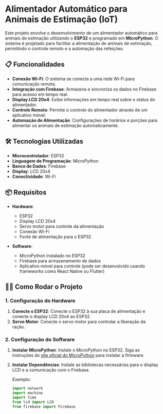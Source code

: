 # Alimentador Automático para Animais de Estimação (IoT)

Este projeto envolve o desenvolvimento de um alimentador automático para animais de estimação utilizando o **ESP32** e programado em **MicroPython**. O sistema é projetado para facilitar a alimentação de animais de estimação, permitindo o controle remoto e a automação das refeições.

## 📋 Funcionalidades

- **Conexão Wi-Fi**: O sistema se conecta a uma rede Wi-Fi para comunicação remota.
- **Integração com Firebase**: Armazena e sincroniza os dados no Firebase para acesso em tempo real.
- **Display LCD 20x4**: Exibe informações em tempo real sobre o status do alimentador.
- **Controle Remoto**: Permite o controle do alimentador através de um aplicativo móvel.
- **Automação de Alimentação**: Configurações de horários e porções para alimentar os animais de estimação automaticamente.

## 🛠️ Tecnologias Utilizadas

- **Microcontrolador**: ESP32
- **Linguagem de Programação**: MicroPython
- **Banco de Dados**: Firebase
- **Display**: LCD 20x4
- **Conectividade**: Wi-Fi

## 📦 Requisitos

- **Hardware**:
  - ESP32
  - Display LCD 20x4
  - Servo motor para controle da alimentação
  - Conexão Wi-Fi
  - Fonte de alimentação para o ESP32

- **Software**:
  - MicroPython instalado no ESP32
  - Firebase para armazenamento de dados
  - Aplicativo móvel para controle (pode ser desenvolvido usando frameworks como React Native ou Flutter)

## 🧑‍💻 Como Rodar o Projeto

### 1. Configuração do Hardware

1. **Conecte o ESP32**: Conecte o ESP32 à sua placa de alimentação e conecte o display LCD 20x4 ao ESP32.
2. **Servo Motor**: Conecte o servo motor para controlar a liberação da ração.

### 2. Configuração do Software

1. **Instalar MicroPython**: Instale o MicroPython no ESP32. Siga as instruções do [site oficial do MicroPython](https://micropython.org/download/esp32/) para instalar a firmware.
2. **Instalar Dependências**: Instale as bibliotecas necessárias para o display LCD e a comunicação com o Firebase. 
   
   Exemplo:
   ```python
   import network
   import machine
   import time
   from lcd import LCD
   from firebase import Firebase
